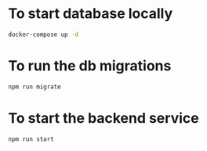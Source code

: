 # To start database locally

```sh
docker-compose up -d
```

# To run the db migrations

```sh
npm run migrate
```

# To start the backend service

```sh
npm run start
```
